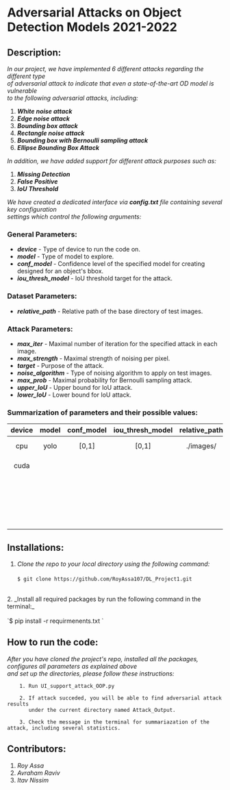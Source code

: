 # Adversarial Attacks on Object Detection Models 2021-2022

## Description:
_In our project, we have implemented 6 different attacks regarding the different type <br>
of adversarial attack to indicate that even a state-of-the-art OD model is vulnerable <br>
to the following adversarial attacks, including:_
   1. **_White noise attack_**
   2. **_Edge noise attack_**
   3. **_Bounding box attack_**
   4. **_Rectangle noise attack_**
   5. **_Bounding box with Bernoulli sampling attack_**
   6. **_Ellipse Bounding Box Attack_** 

_In addition, we have added support for different attack purposes such as:_
   1. **_Missing Detection_**
   2. **_False Positive_**
   3. **_IoU Threshold_**

_We have created a dedicated interface via **config.txt** file containing several key configuration <br>
settings which control the following arguments:_

### General Parameters:
* **_device_** - Type of device to run the code on.
* **_model_** - Type of model to explore.
* **_conf_model_** - Confidence level of the specified model for creating designed for an object's bbox. 
* **_iou_thresh_model_** - IoU threshold target for the attack.

### Dataset Parameters:
* **_relative_path_** - Relative path of the base directory of test images.

### Attack Parameters:
  * **_max_iter_** - Maximal number of iteration for the specified attack in each image. 
  * **_max_strength_** - Maximal strength of noising per pixel. 
  * **_target_** - Purpose of the attack. 
  * **_noise_algorithm_** - Type of noising algorithm to apply on test images.
  * **_max_prob_** - Maximal probability for Bernoulli sampling attack.
  * **_upper_IoU_** - Upper bound for IoU attack. 
  * **_lower_IoU_** - Lower bound for IoU attack. 


### Summarization of parameters and their possible values:
| device | model | conf_model | iou_thresh_model | relative_path | max_iter | max_strength |      target       |        noise_algorithm        | max_prob | upper_IoU | lower_IoU |
|:------:|:-----:|:----------:|:----------------:|:-------------:|:--------:|:------------:|:-----------------:|:-----------------------------:|:--------:|:---------:|:---------:|
|  cpu   | yolo  |   [0,1]    |      [0,1]       |   ./images/   |    0     |      0       | Missing Detection |      White_Noise_Attack       |  [0,1]   |   [0,1]   |   [0,1]   |
|  cuda  |       |            |                  |               |    1     |      1       |  False Positive   | Bounding_Box_Attack_Rectangle |          |           |           |
|        |       |            |                  |               |    2     |      2       |   IoU Threshold   |  Bounding_Box_Center_Attack   |          |           |           |
|        |       |            |                  |               |   ...    |     ...      |                   | Bernoulli_Bounding_Box_Attack |          |           |           |
|        |       |            |                  |               |          |     255      |                   |    Canny_Bernoulli_Attack     |          |           |           |
|        |       |            |                  |               |          |              |                   |  Ellipse_Bounding_Box_Attack  |          |           |           |


## Installations:
1. _Clone the repo to your local directory using the following command:_ <br>
<br>    `$ git clone https://github.com/RoyAssa107/DL_Project1.git`  
<br>
2. _Install all required packages by run the following command in the terminal:_ <br>
<br> `$ pip install -r requirmenents.txt `


## How to run the code:
_After you have cloned the project's repo, installed all the packages, configures all parameters as explained above <br>
and set up the directories, please follow these instructions:_
        
        1. Run UI_support_attack_OOP.py  

        2. If attack succeded, you will be able to find adversarial attack results 
           under the current directory named Attack_Output.

        3. Check the message in the terminal for summariazation of the attack, including several statistics.



## Contributors:
  1. *Roy Assa*
  2. *Avraham Raviv*
  3. *Itav Nissim*